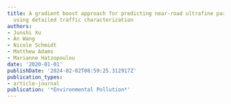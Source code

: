 ```yaml
---
title: A gradient boost approach for predicting near-road ultrafine particle concentrations
  using detailed traffic characterization
authors:
- Junshi Xu
- An Wang
- Nicole Schmidt
- Matthew Adams
- Marianne Hatzopoulou
date: '2020-01-01'
publishDate: '2024-02-02T08:59:25.312917Z'
publication_types:
- article-journal
publication: '*Environmental Pollution*'
---
```

